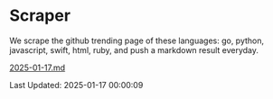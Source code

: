 # Scraper

We scrape the github trending page of these languages: go, python, javascript, swift, html, ruby, and push a markdown result everyday.

[2025-01-17.md](https://github.com/henson/Scraper/blob/master/2025-01-17.md)

Last Updated: 2025-01-17 00:00:09